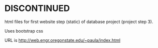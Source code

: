 # DISCONTINUED

html files for first website step (static) of database project (project step 3). 

Uses bootstrap css

URL is http://web.engr.oregonstate.edu/~paula/index.html
